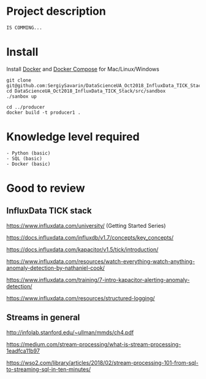 
# Project description

    IS COMMING...

# Install

Install [Docker](https://www.docker.com/get-started) and
[Docker Compose](https://docs.docker.com/compose/install/) for Mac/Linux/Windows

    git clone git@github.com:SergiySavarin/DataScienceUA_Oct2018_InfluxData_TICK_Stack.git
    cd DataScienceUA_Oct2018_InfluxData_TICK_Stack/src/sandbox
    ./sanbox up

    cd ../producer
    docker build -t producer1 .

# Knowledge level required

    - Python (basic)
    - SQL (basic)
    - Docker (basic)


# Good to review

## InfluxData TICK stack
https://www.influxdata.com/university/ (Getting Started Series)

https://docs.influxdata.com/influxdb/v1.7/concepts/key_concepts/

https://docs.influxdata.com/kapacitor/v1.5/tick/introduction/

https://www.influxdata.com/resources/watch-everything-watch-anything-anomaly-detection-by-nathaniel-cook/

https://www.influxdata.com/training/7-intro-kapacitor-alerting-anomaly-detection/

https://www.influxdata.com/resources/structured-logging/

## Streams in general
http://infolab.stanford.edu/~ullman/mmds/ch4.pdf

https://medium.com/stream-processing/what-is-stream-processing-1eadfca11b97

https://wso2.com/library/articles/2018/02/stream-processing-101-from-sql-to-streaming-sql-in-ten-minutes/
